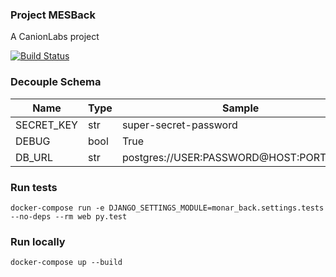 ### Project MESBack

A CanionLabs project

[![Build Status](https://travis-ci.org/canionlabs/MONARBack.svg?branch=master)](https://travis-ci.org/canionlabs/MONARBack)


### Decouple Schema
| Name       | Type | Sample                                  |
| ---------- | ---  | --------------------------------------- |
| SECRET_KEY | str  | super-secret-password                   |
| DEBUG      | bool | True                                    |
| DB_URL     | str  | postgres://USER:PASSWORD@HOST:PORT/NAME |

### Run tests
```
docker-compose run -e DJANGO_SETTINGS_MODULE=monar_back.settings.tests --no-deps --rm web py.test
```

### Run locally
```
docker-compose up --build
```